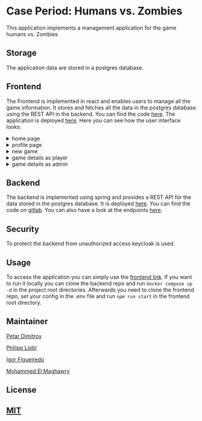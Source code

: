 # Case Period: Humans vs. Zombies

This application implements a management application for the game humans vs. Zombies



## Storage
The application data are stored in a postgres database. 

## Frontend 

The Frontend is implemented in react and enables users to manage all the game information.
It stores and fetches all the data in the postgres database using the REST API in the backend.
You can find the code <a href="https://gitlab.com/gitlab-experis-petar_phil/hvz-game-ginal_case_frontend">here</a>.
The application is deployed <a href="https://hvz-client-prod.herokuapp.com/">here</a>.
Here you can see how the user interface looks:

<details>
  <summary>home page</summary>
  <img src="public/screenshots/HomePage.jpg">
</details>
<details>
  <summary>profile page</summary>
  <img src="public/screenshots/ProfilePage.jpg">
</details>
<details>
  <summary>new game</summary>
  <img src="public/screenshots/NewGame.jpg">
</details>
<details>
  <summary>game details as player</summary>
  <img src="public/screenshots/GameDetailsAsPlayer.jpg">
</details>
<details>
  <summary>game details as admin</summary>
  <img src="public/screenshots/GameDetailsAsAdmin.jpg">
</details>

## Backend

The backend is implemented using spring and provides a REST API for the data stored in the postgres database.
It is deployed <a href="https://rest-api-hvz.herokuapp.com/swagger-ui/index.html">here</a>.
You can find the code on <a href="https://gitlab.com/PetarDimitrov91/hvz-game-final_case">gitlab</a>.
You can also have a look at the endpoints <a href="public/documents/endpoints.pdf" type=file>here</a>.



## Security
To protect the backend from unauthorized access keycloak is used.


## Usage

To access the application you can simply use the <a href="https://hvz-client-prod.herokuapp.com/">frontend link</a>. 
If you want to run it locally you can clone the backend repo and run ```docker compose up -d``` in the project root directories.
Afterwards you need to clone the frontend repo, set your config in the .env file and run ```npm run start``` in the frontend root directory.



## Maintainer

[Petar Dimitrov]

[Philipp Loibl]

[Igor Figueiredo]

[Mohammed El Maghawry]

## License

[MIT]
---

[Petar Dimitrov]: https://github.com/PetarDimitrov91

[Philipp Loibl]: https://github.com/Loibl33

[Igor Figueiredo]: https://gitlab.com/Igor-GF

[Mohammed El Maghawry]: https://gitlab.com/El-Maghawry

[MIT]: https://choosealicense.com/licenses/mit/


